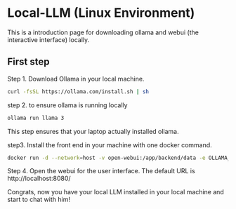 # Local-LLM (Linux Environment)
This is a introduction page for downloading ollama and webui (the interactive interface) locally.

## First step

Step 1. Download Ollama in your local machine. 
```bash
curl -fsSL https://ollama.com/install.sh | sh
```

step 2. to ensure ollama is running locally
```bash
ollama run llama 3
```

This step ensures that your laptop actually installed  ollama.

step3. Install the front end in your machine with one docker command. 
```bash
docker run -d --network=host -v open-webui:/app/backend/data -e OLLAMA_BASE_URL=http://127.0.0.1:11434 --name open-webui --restart always ghcr.io/open-webui/open-webui:main
```

Step 4. Open the webui for the user interface. 
The default URL is http://localhost:8080/

Congrats, now you have your local LLM installed in your local machine and start to chat with him!
